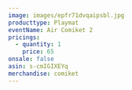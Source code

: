 ```yaml
---
image: images/epfr71dvqaipsbl.jpg
producttype: Playmat
eventName: Air Comiket 2
pricings:
  - quantity: 1
    price: 65
onsale: false
asin: s-cmIGIXEYq
merchandise: comiket
---
```

